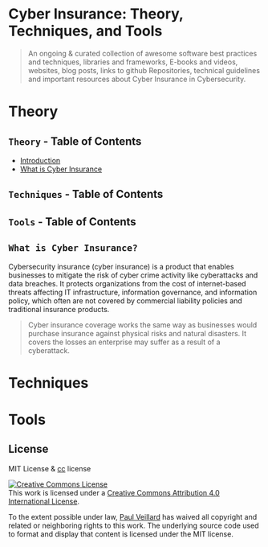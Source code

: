# Cyber Insurance: Theory, Techniques, and Tools
> An ongoing & curated collection of awesome software best practices and techniques, libraries and frameworks, E-books and videos, websites, blog posts, links to github Repositories, technical guidelines and important resources about Cyber Insurance in Cybersecurity.
> 
# Theory

## `Theory` - Table of Contents
- [Introduction](#introduction)
- [What is Cyber Insurance ](#what-is-cyber-insurance)
 
## `Techniques` - Table of Contents

## `Tools` - Table of Contents


##  `What is Cyber Insurance? `

Cybersecurity insurance (cyber insurance) is a product that enables businesses to mitigate the risk of cyber crime activity like cyberattacks and data breaches. It protects organizations from the cost of internet-based threats affecting IT infrastructure, information governance, and information policy, which often are not covered by commercial liability policies and traditional insurance products. 

> Cyber insurance coverage works the same way as businesses would purchase insurance against physical risks and natural disasters. It covers the losses an enterprise may suffer as a result of a cyberattack.

# Techniques


# Tools


## License
MIT License & [cc](https://creativecommons.org/licenses/by/4.0/) license

<a rel="license" href="http://creativecommons.org/licenses/by/4.0/"><img alt="Creative Commons License" style="border-width:0" src="https://i.creativecommons.org/l/by/4.0/88x31.png" /></a><br />This work is licensed under a <a rel="license" href="http://creativecommons.org/licenses/by/4.0/">Creative Commons Attribution 4.0 International License</a>.

To the extent possible under law, [Paul Veillard](https://github.com/paulveillard/) has waived all copyright and related or neighboring rights to this work.
The underlying source code used to format and display that content is licensed under the MIT license.
